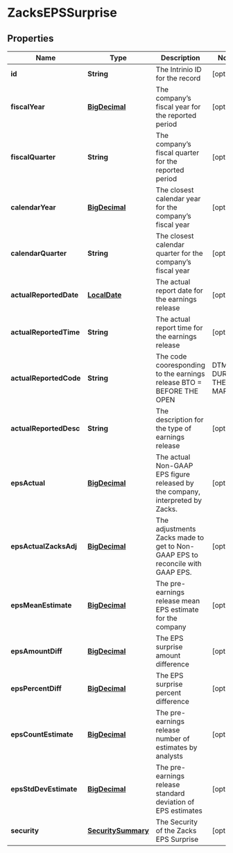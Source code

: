 
# ZacksEPSSurprise

## Properties
Name | Type | Description | Notes
------------ | ------------- | ------------- | -------------
**id** | **String** | The Intrinio ID for the record |  [optional]
**fiscalYear** | [**BigDecimal**](BigDecimal.md) | The company’s fiscal year for the reported period |  [optional]
**fiscalQuarter** | **String** | The company’s fiscal quarter for the reported period |  [optional]
**calendarYear** | [**BigDecimal**](BigDecimal.md) | The closest calendar year for the company’s fiscal year |  [optional]
**calendarQuarter** | **String** | The closest calendar quarter for the company’s fiscal year |  [optional]
**actualReportedDate** | [**LocalDate**](LocalDate.md) | The actual report date for the earnings release |  [optional]
**actualReportedTime** | **String** | The actual report time for the earnings release |  [optional]
**actualReportedCode** | **String** | The code cooresponding to the earnings release  BTO &#x3D; BEFORE THE OPEN | DTM &#x3D; DURING THE MARKET | AMC &#x3D; AFTER MARKET CLOSE |  [optional]
**actualReportedDesc** | **String** | The description for the type of earnings release |  [optional]
**epsActual** | [**BigDecimal**](BigDecimal.md) | The actual Non-GAAP EPS figure released by the company, interpreted by Zacks. |  [optional]
**epsActualZacksAdj** | [**BigDecimal**](BigDecimal.md) | The adjustments Zacks made to get to Non-GAAP EPS to reconcile with GAAP EPS. |  [optional]
**epsMeanEstimate** | [**BigDecimal**](BigDecimal.md) | The pre-earnings release mean EPS estimate for the company |  [optional]
**epsAmountDiff** | [**BigDecimal**](BigDecimal.md) | The EPS surprise amount difference |  [optional]
**epsPercentDiff** | [**BigDecimal**](BigDecimal.md) | The EPS surprise percent difference |  [optional]
**epsCountEstimate** | [**BigDecimal**](BigDecimal.md) | The pre-earnings release number of estimates by analysts |  [optional]
**epsStdDevEstimate** | [**BigDecimal**](BigDecimal.md) | The pre-earnings release standard deviation of EPS estimates |  [optional]
**security** | [**SecuritySummary**](SecuritySummary.md) | The Security of the Zacks EPS Surprise |  [optional]



